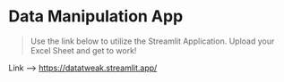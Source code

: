 # Data Manipulation App

> Use the link below to utilize the Streamlit Application. Upload your Excel Sheet and get to work!

Link --> https://datatweak.streamlit.app/
